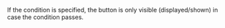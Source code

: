 If the condition is specified, the button is only visible (displayed/shown) in case the condition passes.